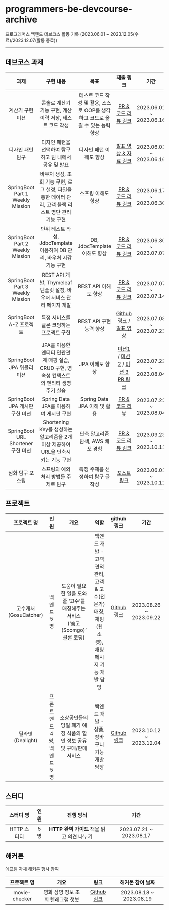 # programmers-be-devcourse-archive
프로그래머스 백엔드 데브코스 활동 기록 (2023.06.01 ~ 2023.12.05(수료)/2023.12.07(활동 종료))

-----

## 데브코스 과제
|과제|구현 내용|목표|제출 링크|기간|
|:-------------------:|:----------:|:------------:|:-----------:|:-------------:|
|계산기 구현 미션|콘솔로 계산기 기능 구현, 계산 이력 저장, 테스트 코드 작성|테스트 코드 작성 및 활용, 스스로 OOP를 생각하고 코드로 옮길 수 있는 능력 향상|[PR & 코드 리뷰 링크](https://github.com/prgrms-be-devcourse/java-calculator/pull/181 "https://github.com/prgrms-be-devcourse/java-calculator/pull/181")|2023.06.01 ~ 2023.06.16|
|디자인 패턴 탐구|디자인 패턴을 선택하여 탐구하고 팀 내에서 공유 및 발표|디자인 패턴 이해도 향상|[발표 영상 & 자료 링크](https://hy-eee.notion.site/9b89c50e53724ef59fc80ff7293f666c?pvs=4 "https://hy-eee.notion.site/9b89c50e53724ef59fc80ff7293f666c?pvs=4")|2023.06.01 ~ 2023.06.16|
|SpringBoot Part 1 Weekly Mission|바우처 생성, 조회 기능 구현, 로그 설정, 파일을 통한 데이터 관리, 고객 블랙 리스트 명단 관리 기능 구현|스프링 이해도 항샹|[PR & 코드 리뷰 링크](https://github.com/prgrms-be-devcourse/java-calculator/pull/181 "https://github.com/prgrms-be-devcourse/java-calculator/pull/181")|2023.06.17 ~ 2023.06.30|
|SpringBoot Part 2 Weekly Mission|단위 테스트 작성, JdbcTemplate 이용하여 DB 관리, 바우처 지갑 기능 구현|DB, JdbcTemplate 이해도 향상|[PR & 코드 리뷰 링크](https://github.com/prgrms-be-devcourse/springboot-basic/pull/759 "https://github.com/prgrms-be-devcourse/springboot-basic/pull/759")|2023.06.30 ~ 2023.07.07|
|SpringBoot Part 3 Weekly Mission|REST API 개발, Thymeleaf 템플릿 설정, 바우처 서비스 관리 페이지 개발|REST API 이해도 향상|[PR & 코드 리뷰 링크](https://github.com/prgrms-be-devcourse/springboot-basic/pull/820 "https://github.com/prgrms-be-devcourse/springboot-basic/pull/820")|2023.07.07 ~ 2023.07.14|
|SpringBoot A-Z 프로젝트|특정 서비스를 클론 코딩하는 프로젝트 구현|REST API 구현 능력 향상|[Github 링크](https://github.com/hyee0715/NexEdu "https://github.com/hyee0715/NexEdu") / [발표 영상](https://present.do/@65684114adca9f388ff97712/64bc19bf10ab9a5ae5614a3a?page=4 "https://present.do/@65684114adca9f388ff97712/64bc19bf10ab9a5ae5614a3a?page=4")|2023.07.08 ~ 2023.07.23|
|SpringBoot JPA 위클리 미션|JPA를 이용한 엔티티 연관관계 매핑 실습, CRUD 구현, 영속성 컨텍스트의 엔티티 생명주기 실습|JPA 이해도 향상|[미션1](https://github.com/prgrms-be-devcourse/springboot-jpa/pull/231 "https://github.com/prgrms-be-devcourse/springboot-jpa/pull/231") / [미션 2](https://github.com/prgrms-be-devcourse/springboot-jpa/pull/298 "https://github.com/prgrms-be-devcourse/springboot-jpa/pull/298") / [미션 3 PR 링크](https://github.com/prgrms-be-devcourse/springboot-jpa/pull/304 "https://github.com/prgrms-be-devcourse/springboot-jpa/pull/304")|2023.07.22 ~ 2023.08.04|
|SpringBoot JPA 게시판 구현 미션|Spring Data JPA를 이용하여 게시판 구현|Spring Data JPA 이해 및 활용|[PR & 코드 리뷰](https://github.com/prgrms-be-devcourse/springboot-board-jpa/pull/231 "https://github.com/prgrms-be-devcourse/springboot-board-jpa/pull/231")|2023.07.22 ~ 2023.08.04|
|SpringBoot URL Shortener 구현 미션|Shortening Key를 생성하는 알고리즘을 2개 이상 제공하여 URL을 단축시키는 기능 구현|단축 알고리즘 탐색, AWS 배포 경험|[PR & 코드 리뷰 링크](https://github.com/prgrms-be-devcourse/springboot-url-shortener/pull/50 "https://github.com/prgrms-be-devcourse/springboot-url-shortener/pull/50")|2023.09.23 ~ 2023.10.11|
|심화 탐구 포스팅|스프링의 예외 처리 방법들 주제로 탐구|특정 주제를 선정하여 탐구 글 작성|[포스트 링크](https://hy-eee.notion.site/a3cfa97f646846d19c5585fb83b5e158?pvs=4 "https://hy-eee.notion.site/a3cfa97f646846d19c5585fb83b5e158?pvs=4")|2023.06.01 ~ 2023.10.11|


## 프로젝트
|프로젝트 명|인원|개요|역할|github 링크|기간|
|:------------------:|:----------------:|:----------:|:-:|:-:|:-:|
|고수캐처(GosuCatcher)|백엔드 5명|도움이 필요한 일을 도와줄 ‘고수’를 매칭해주는 서비스 <br> (‘숨고(Soomgo)’ 클론 코딩)|백엔드 개발 - 고객 견적 관리, 고객 & 고수(전문가) 매칭, 채팅(웹 소켓), 채팅 메시지 기능 개발 담당|[Github 링크](https://github.com/hyee0715/GosuCatcher "https://github.com/hyee0715/GosuCatcher")|2023.08.26 ~ 2023.09.22|
|딜라잇(Dealight)|프론트엔드 4명, <br> 백엔드 5명|소상공인들의 당일 폐기 예정 식품의 할인 정보 공유 및 구매/판매 서비스|백엔드 개발 - 상품, 장바구니 기능 개발 담당|[Github 링크](https://github.com/Team-PalPalHae-Dealight/Team-PalPalHae-Dealight-BE "https://github.com/Team-PalPalHae-Dealight/Team-PalPalHae-Dealight-BE")|2023.10.12 ~ 2023.12.04|

## 스터디
|스터디 명|인원|진행 방식|기간|
|:----:|:---:|:--:|:--:|
|HTTP 스터디|5명|**HTTP 완벽 가이드** 책을 읽고 의견 나누기|2023.07.21 ~ 2023.08.17|

## 해커톤
에프팀 자체 해커톤 행사 참여

|프로젝트 명|개요|링크|해커톤 참여 날짜|
|:------------------:|:------------:|:----------:|:-------:|
|movie-checker|영화 상영 정보 조회 텔레그램 챗봇|[Github 링크](https://github.com/hyee0715/movie-checker "https://github.com/hyee0715/movie-checker")|2023.08.18 ~ 2023.08.19|


